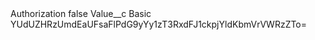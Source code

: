 <?xml version="1.0" encoding="UTF-8"?>
<CustomMetadata xmlns="http://soap.sforce.com/2006/04/metadata" xmlns:xsi="http://www.w3.org/2001/XMLSchema-instance" xmlns:xsd="http://www.w3.org/2001/XMLSchema">
    <label>Authorization</label>
    <protected>false</protected>
    <values>
        <field>Value__c</field>
        <value xsi:type="xsd:string">Basic YUdUZHRzUmdEaUFsaFlPdG9yYy1zT3RxdFJ1ckpjYldKbmVrVWRzZTo=</value>
    </values>
</CustomMetadata>
